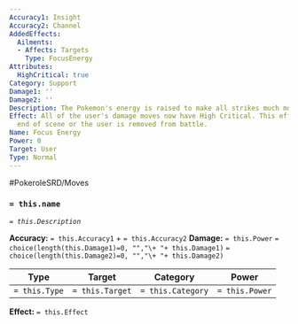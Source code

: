 ```yaml
---
Accuracy1: Insight
Accuracy2: Channel
AddedEffects:
  Ailments:
  - Affects: Targets
    Type: FocusEnergy
Attributes:
  HighCritical: true
Category: Support
Damage1: ''
Damage2: ''
Description: The Pokemon's energy is raised to make all strikes much more precise.
Effect: All of the user's damage moves now have High Critical. This effect lasts until
  end of scene or the user is removed from battle.
Name: Focus Energy
Power: 0
Target: User
Type: Normal
---
```


#PokeroleSRD/Moves

### `= this.name` 
*`= this.Description`*

**Accuracy:** `= this.Accuracy1` + `= this.Accuracy2`
**Damage:** `= this.Power` `= choice(length(this.Damage1)=0, "","\+ "+ this.Damage1)` `= choice(length(this.Damage2)=0, "","\+ "+ this.Damage2)`

| Type          | Target          | Category          | Power          |
| ------------- | --------------- | ----------------  | -------------- |
| `= this.Type` | `= this.Target` | `= this.Category` | `= this.Power` | 

**Effect:** `= this.Effect`